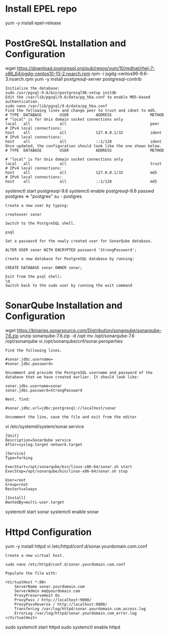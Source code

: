 # Install EPEL repo
yum -y install epel-release

# PostGreSQL Installation and Configuration
wget https://download.postgresql.org/pub/repos/yum/10/redhat/rhel-7-x86_64/pgdg-centos10-10-2.noarch.rpm
rpm -i pgdg-centos96-9.6-3.noarch.rpm 
yum -y install  postgresql-server  postgresql-contrib
```
Initialize the database:
sudo /usr/pgsql-9.6/bin/postgresql96-setup initdb
Edit the /var/lib/pgsql/9.6/data/pg_hba.conf to enable MD5-based authentication.
sudo nano /var/lib/pgsql/9.6/data/pg_hba.conf
Find the following lines and change peer to trust and idnet to md5.
# TYPE  DATABASE        USER            ADDRESS                 METHOD
# "local" is for Unix domain socket connections only
local   all             all                                     peer
# IPv4 local connections:
host    all             all             127.0.0.1/32            ident
# IPv6 local connections:
host    all             all             ::1/128                 ident
Once updated, the configuration should look like the one shown below.
# TYPE  DATABASE        USER            ADDRESS                 METHOD

# "local" is for Unix domain socket connections only
local   all             all                                     trust
# IPv4 local connections:
host    all             all             127.0.0.1/32            md5
# IPv6 local connections:
host    all             all             ::1/128                 md5
```
systemctl start postgresql-9.6
systemctl enable postgresql-9.6
passwd postgres => "postgres"
su - postgres
```
Create a new user by typing:

createuser sonar

Switch to the PostgreSQL shell.

psql

Set a password for the newly created user for SonarQube database.

ALTER USER sonar WITH ENCRYPTED password 'StrongPassword';

Create a new database for PostgreSQL database by running:

CREATE DATABASE sonar OWNER sonar;

Exit from the psql shell:
\q
Switch back to the sudo user by running the exit command
```

# SonarQube Installation and Configuration
wget https://binaries.sonarsource.com/Distribution/sonarqube/sonarqube-7.6.zip
unzip sonarqube-7.6.zip -d /opt
mv /opt/sonarqube-7.6 /opt/sonarqube
vi /opt/sonarqube/cnf/sonar.peroperties
```
Find the following lines.

#sonar.jdbc.username=
#sonar.jdbc.password=

Uncomment and provide the PostgreSQL username and password of the database that we have created earlier. It should look like:

sonar.jdbc.username=sonar
sonar.jdbc.password=StrongPassword

Next, find:

#sonar.jdbc.url=jdbc:postgresql://localhost/sonar

Uncomment the line, save the file and exit from the editor
```
vi /etc/systemd/system/sonar.service
```
[Unit]
Description=SonarQube service
After=syslog.target network.target

[Service]
Type=forking

ExecStart=/opt/sonarqube/bin/linux-x86-64/sonar.sh start
ExecStop=/opt/sonarqube/bin/linux-x86-64/sonar.sh stop

User=root
Group=root
Restart=always

[Install]
WantedBy=multi-user.target
```
systemctl start sonar
systemctl enable sonar

# Httpd Configuration
yum -y install httpd
vi /etc/httpd/conf.d/sonar.yourdomain.com.conf
```
Create a new virtual host.

sudo nano /etc/httpd/conf.d/sonar.yourdomain.com.conf

Populate the file with:

<VirtualHost *:80>  
    ServerName sonar.yourdomain.com
    ServerAdmin me@yourdomain.com
    ProxyPreserveHost On
    ProxyPass / http://localhost:9000/
    ProxyPassReverse / http://localhost:9000/
    TransferLog /var/log/httpd/sonar.yourdomain.com_access.log
    ErrorLog /var/log/httpd/sonar.yourdomain.com_error.log
</VirtualHost>
```
sudo systemctl start httpd
sudo systemctl enable httpd


